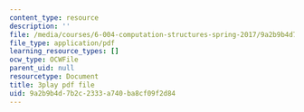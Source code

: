 ```yaml
---
content_type: resource
description: ''
file: /media/courses/6-004-computation-structures-spring-2017/9a2b9b4d7b2c2333a740ba8cf09f2d84_qY5Rr-PTMMc.pdf
file_type: application/pdf
learning_resource_types: []
ocw_type: OCWFile
parent_uid: null
resourcetype: Document
title: 3play pdf file
uid: 9a2b9b4d-7b2c-2333-a740-ba8cf09f2d84
---
```

